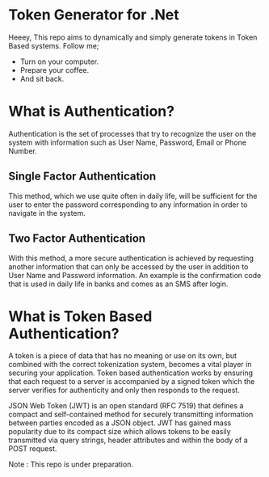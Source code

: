 # Token Generator for .Net

Heeey, This repo aims to dynamically and simply generate tokens in Token Based systems. 
Follow me;
  - Turn on your computer.
  - Prepare your coffee.
  - And sit back.

# What is Authentication?

 Authentication is the set of processes that try to recognize the user on the system with information such as User Name, Password, Email or Phone Number.
 
## Single Factor Authentication

This method, which we use quite often in daily life, will be sufficient for the user to enter the password corresponding to any information in order to navigate in the system.

## Two Factor Authentication
With this method, a more secure authentication is achieved by requesting another information that can only be accessed by the user in addition to User Name and Password information. An example is the confirmation code that is used in daily life in banks and comes as an SMS after login.


# What is Token Based Authentication?

A token is a piece of data that has no meaning or use on its own, but combined with the correct tokenization system, becomes a vital player in securing your application. Token based authentication works by ensuring that each request to a server is accompanied by a signed token which the server verifies for authenticity and only then responds to the request.

JSON Web Token (JWT) is an open standard (RFC 7519) that defines a compact and self-contained method for securely transmitting information between parties encoded as a JSON object. JWT has gained mass popularity due to its compact size which allows tokens to be easily transmitted via query strings, header attributes and within the body of a POST request.


Note : This repo is under preparation.
